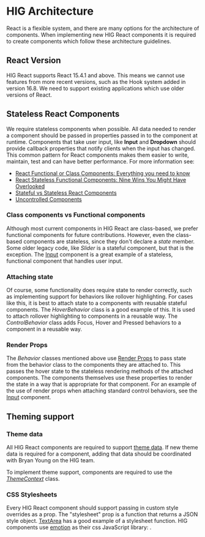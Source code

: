 # HIG Architecture

React is a flexible system, and there are many options for the architecture of components. When implementing new HIG React components it is required to create components which follow these architecture guidelines. 

## React Version

HIG React supports React 15.4.1 and above. This means we cannot use features from more recent versions, such as the Hook system added in version 16.8. We need to support existing applications which use older versions of React. 

## Stateless React Components

We require stateless components when possible. All data needed to render a component should be passed in properties passed in to the component at runtime. Components that take user input, like __Input__ and __Dropdown__ should provide callback properties that notify clients when the input has changed. This common pattern for React components makes them easier to write, maintain, test and can have better performance. For more information see:

+ [React Functional or Class Components: Everything you need to know](https://programmingwithmosh.com/react/react-functional-components/)
+ [React Stateless Functional Components: Nine Wins You Might Have Overlooked](https://hackernoon.com/react-stateless-functional-components-nine-wins-you-might-have-overlooked-997b0d933dbc)
+ [Stateful vs Stateless React Components](https://medium.com/@cgcrutch18/stateful-vs-stateless-react-components-13f647f7fc4)
+ [Uncontrolled Components](https://reactjs.org/docs/uncontrolled-components.html)

### Class components vs Functional components

Although most current components in HIG React are class-based, we prefer functional components for future contributions. However, even the class-based components are stateless, since they don't declare a _state_ member. Some older legacy code, like _Slider_ is a stateful component, but that is the exception. The [Input](packages/input/src/Input.js) component is a great example of a stateless, functional component that handles user input.

### Attaching state

Of course, some functionality does require state to render correctly, such as implementing support for behaviors like rollover highlighting. For cases like this, it is best to attach state to a components with reusable stateful components. The _HoverBehavior_ class is a good example of this. It is used to attach rollover highlighting to components in a reusable way. The _ControlBehavior_ class adds Focus, Hover and Pressed behaviors to a component in a reusable way.

### Render Props

The _Behavior_ classes mentioned above use [Render Props](https://reactjs.org/docs/render-props.html) to pass state from the behavior class to the components they are attached to. This passes the hover state to the stateless rendering methods of the attached components. The components themselves use these properties to render the state in a way that is appropriate for that component. For an example of the use of render props when attaching standard control behaviors, see the [Input](packages/input/src/Input.js) component. 

## Theming support

### Theme data

All HIG React components are required to support [theme data](packages/theme-data/README.md). If new theme data is required for a component, adding that data should be coordinated with Bryan Young on the HIG team.

To implement theme support, components are required to use the [_ThemeContext_](packages/theme-context/README.md) class.

### CSS Stylesheets

Every HIG React component should support passing in custom style overrides as a prop. The "stylesheet" prop is a function that returns a JSON style object. [TextArea](packages/text-area/src/customStylesheet.js) has a good example of a stylesheet function. HIG components use [emotion](https://github.com/emotion-js/emotion) as their css JavaScript library: .

